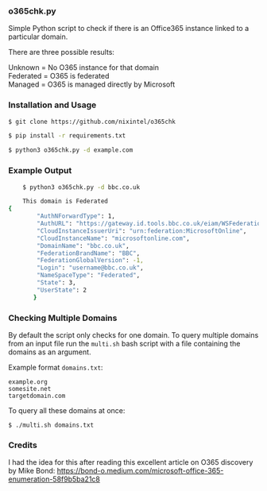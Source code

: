 ### o365chk.py

Simple Python script to check if there is an Office365 instance linked to a particular domain.

There are three possible results:

Unknown = No O365 instance for that domain\
Federated = O365 is federated\
Managed = O365 is managed directly by Microsoft

### Installation and Usage

```bash
$ git clone https://github.com/nixintel/o365chk

$ pip install -r requirements.txt

$ python3 o365chk.py -d example.com

```

### Example Output

```bash
    $ python3 o365chk.py -d bbc.co.uk

    This domain is Federated
{
        "AuthNForwardType": 1,
        "AuthURL": "https://gateway.id.tools.bbc.co.uk/eiam/WSFederationServlet/metaAlias/wsidp2?username=username%40bbc.co.uk&wa=wsignin1.0&wtrealm=urn%3afederation%3aMicrosoftOnline&wctx=",
        "CloudInstanceIssuerUri": "urn:federation:MicrosoftOnline",
        "CloudInstanceName": "microsoftonline.com",
        "DomainName": "bbc.co.uk",
        "FederationBrandName": "BBC",
        "FederationGlobalVersion": -1,
        "Login": "username@bbc.co.uk",
        "NameSpaceType": "Federated",
        "State": 3,
        "UserState": 2
       }

```

### Checking Multiple Domains

By default the script only checks for one domain. To query multiple domains from an input file run the ```multi.sh``` bash script with a file containing the domains as an argument.

Example format ```domains.txt```:

    
    example.org
    somesite.net
    targetdomain.com
    
To query all these domains at once:
```
$ ./multi.sh domains.txt 
```



### Credits

I had the idea for this after reading this excellent article on O365 discovery by Mike Bond: https://bond-o.medium.com/microsoft-office-365-enumeration-58f9b5ba21c8

